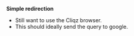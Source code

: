 **Simple redirection**

- Still want to use the Cliqz browser.
- This should ideally send the query to google.

